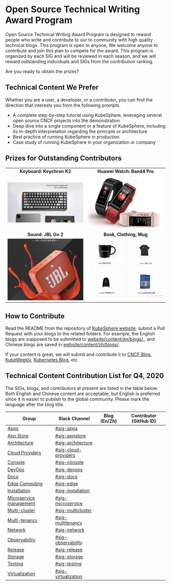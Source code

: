 # Open Source Technical Writing Award Program

Open Source Technical Writing Award Program is designed to reward people who write and contribute to our to community with high quality technical blogs. This program is open to anyone, We welcome anyone to contribute and join this plan to compete for the award. This program is organized by each SIG and will be reviewed in each season, and we will reward outstanding individuals and SIGs from the contribution ranking. 

Are you ready to obtain the prizes?

## Technical Content We Prefer

Whether you are a user, a developer, or a contributor, you can find the direction that interests you from the following prompts. 

- A complete step-by-step tutorial using KubeSphere, leveraging several open source CNCF projects into the demonstration
- Deep dive into a single component or a feature of KubeSphere, including its in-depth interpretation regarding the principle or architecture
- Best practice of running KubeSphere in production
- Case study of running KubeSphere in your organization or company

## Prizes for Outstanding Contributors 

<table>
  <tr>
      <td width="50%" align="center"><b>Keyboard: Keychron K2</b></td>
      <td width="50%" align="center"><b>Huawei Watch: Band4 Pro</b></td>
  </tr>
  <tr>
     <td><img src="images/prize-keyboard.png"/></td>
     <td><img src="images/prize-watch.png"/></td>
  </tr>
  <tr>
      <td width="50%" align="center"><b>Sound: JBL Go 2</b></td>
      <td width="50%" align="center"><b>Book, Clothing, Mug</b></td>
  </tr>
  <tr>
     <td><img src="images/prize-jbl.png"/></td>
     <td><img src="images/prize-logo.png"/></td>
  </tr>
</table>

## How to Contribute

Read the README from the repository of [KubeSphere website](https://github.com/kubesphere/website), submit a Pull Request with your blogs to the related folders. For example, the English blogs are supposed to be submitted to [website/content/en/blogs/
](https://github.com/kubesphere/website/tree/master/content/en/blogs), and Chinese blogs are saved in [website/content/zh/blogs/](https://github.com/kubesphere/website/tree/master/content/zh/blogs).

If your content is great, we will submit and contribute it to [CNCF Blog](https://www.cncf.io/blog/), [KubeWeekly](https://kubeweekly.io/), [Kubernetes Blog](https://kubernetes.io/blog/), etc. 

## Technical Content Contribution List for Q4, 2020

The SIGs, blogs, and contributors at present are listed in the table below. Both English and Chinese content are acceptable, but English is preferred since it is easier to publish to the global community. Please mark the language after the blog title.

| Group |  Slack Channel | Blog (En/Zh) | Contributor (GitHub ID) |
|-------|-------------|--------------|--------------------|
| [Apps](./sig-apps/) | [#sig-apps](https://kubesphere.slack.com/messages/sig-apps) |  |  |
| [App Store](./sig-appstore) |  [#sig-appstore](https://kubesphere.slack.com/messages/sig-appstore) |   |  |
| [Architecture](./sig-architecture) | [#sig-architecture](https://kubesphere.slack.com/messages/sig-architecture) |   |  |
| [Cloud Providers](./sig-cloud-providers) | [#sig-cloud-providers](https://kubesphere.slack.com/messages/sig-cloud-providers) |  |
| [Console](./sig-console) | [#sig-console](https://kubesphere.slack.com/messages/sig-console) | |  |
| [DevOps](./sig-devops) | [#sig-devops](https://kubesphere.slack.com/messages/sig-devops) | |
| [Docs](./sig-docs) | [#sig-docs](https://kubesphere.slack.com/messages/sig-docs) | | |
| [Edge Computing](./sig-edge) | [#sig-edge](https://kubesphere.slack.com/messages/sig-edge) | |  |
| [Installation](./sig-installation) | [#sig-installation](https://kubesphere.slack.com/messages/sig-installation) | |  |
| [Microservice management](./sig-microservice) | [#sig-microservice](https://kubesphere.slack.com/messages/sig-microservice) | |  |
| [Multi-cluster](./sig-multicluster) | [#sig-multicluster](https://kubesphere.slack.com/messages/sig-multicluster) | | |
| [Multi-tenancy](./sig-multitenancy) | [#sig-multitenancy](https://kubesphere.slack.com/messages/sig-multitenancy) | |  |
| [Network](./sig-network) | [#sig-network](https://kubesphere.slack.com/messages/sig-network) | |  |
| [Observability](sig-observability) | [#sig-observability](https://kubesphere.slack.com/messages/sig-observability) | |  |
| [Release](./sig-release) | [#sig-release](https://kubesphere.slack.com/messages/sig-release) |  |
| [Storage](./sig-storage) | [#sig-storage](https://kubesphere.slack.com/messages/sig-storage) |  |
| [Testing](./sig-testing) | [#sig-testing](https://kubesphere.slack.com/messages/sig-testing) | |  |
| [Virtualization](./sig-virtualization) | [#sig-virtualization](https://kubesphere.slack.com/messages/sig-virtualization) | |  |

